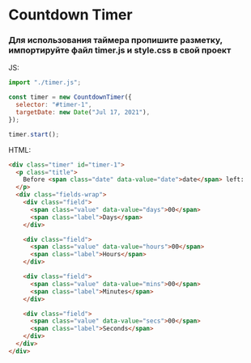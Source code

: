 # Countdown Timer

### Для использования таймера пропишите разметку, импортируйте файл timer.js и style.css в свой проект

JS:

```js
import "./timer.js";

const timer = new CountdownTimer({
  selector: "#timer-1",
  targetDate: new Date("Jul 17, 2021"),
});

timer.start();
```

HTML:

```html
<div class="timer" id="timer-1">
  <p class="title">
    Before <span class="date" data-value="date">date</span> left:
  </p>
  <div class="fields-wrap">
    <div class="field">
      <span class="value" data-value="days">00</span>
      <span class="label">Days</span>
    </div>

    <div class="field">
      <span class="value" data-value="hours">00</span>
      <span class="label">Hours</span>
    </div>

    <div class="field">
      <span class="value" data-value="mins">00</span>
      <span class="label">Minutes</span>
    </div>

    <div class="field">
      <span class="value" data-value="secs">00</span>
      <span class="label">Seconds</span>
    </div>
  </div>
</div>
```
